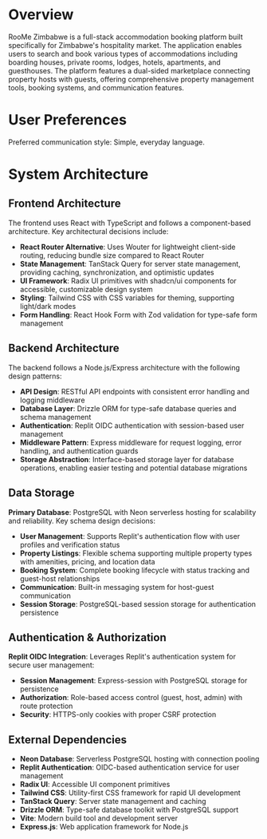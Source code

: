 # Overview

RooMe Zimbabwe is a full-stack accommodation booking platform built specifically for Zimbabwe's hospitality market. The application enables users to search and book various types of accommodations including boarding houses, private rooms, lodges, hotels, apartments, and guesthouses. The platform features a dual-sided marketplace connecting property hosts with guests, offering comprehensive property management tools, booking systems, and communication features.

# User Preferences

Preferred communication style: Simple, everyday language.

# System Architecture

## Frontend Architecture

The frontend uses React with TypeScript and follows a component-based architecture. Key architectural decisions include:

- **React Router Alternative**: Uses Wouter for lightweight client-side routing, reducing bundle size compared to React Router
- **State Management**: TanStack Query for server state management, providing caching, synchronization, and optimistic updates
- **UI Framework**: Radix UI primitives with shadcn/ui components for accessible, customizable design system
- **Styling**: Tailwind CSS with CSS variables for theming, supporting light/dark modes
- **Form Handling**: React Hook Form with Zod validation for type-safe form management

## Backend Architecture

The backend follows a Node.js/Express architecture with the following design patterns:

- **API Design**: RESTful API endpoints with consistent error handling and logging middleware
- **Database Layer**: Drizzle ORM for type-safe database queries and schema management
- **Authentication**: Replit OIDC authentication with session-based user management
- **Middleware Pattern**: Express middleware for request logging, error handling, and authentication guards
- **Storage Abstraction**: Interface-based storage layer for database operations, enabling easier testing and potential database migrations

## Data Storage

**Primary Database**: PostgreSQL with Neon serverless hosting for scalability and reliability. Key schema design decisions:

- **User Management**: Supports Replit's authentication flow with user profiles and verification status
- **Property Listings**: Flexible schema supporting multiple property types with amenities, pricing, and location data
- **Booking System**: Complete booking lifecycle with status tracking and guest-host relationships
- **Communication**: Built-in messaging system for host-guest communication
- **Session Storage**: PostgreSQL-based session storage for authentication persistence

## Authentication & Authorization

**Replit OIDC Integration**: Leverages Replit's authentication system for secure user management:

- **Session Management**: Express-session with PostgreSQL storage for persistence
- **Authorization**: Role-based access control (guest, host, admin) with route protection
- **Security**: HTTPS-only cookies with proper CSRF protection

## External Dependencies

- **Neon Database**: Serverless PostgreSQL hosting with connection pooling
- **Replit Authentication**: OIDC-based authentication service for user management
- **Radix UI**: Accessible UI component primitives
- **Tailwind CSS**: Utility-first CSS framework for rapid UI development
- **TanStack Query**: Server state management and caching
- **Drizzle ORM**: Type-safe database toolkit with PostgreSQL support
- **Vite**: Modern build tool and development server
- **Express.js**: Web application framework for Node.js